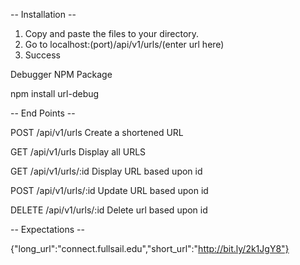 -- Installation --

1. Copy and paste the files to your directory.
2. Go to localhost:(port)/api/v1/urls/(enter url here)
3. Success

Debugger NPM Package

npm install url-debug

-- End Points --

POST /api/v1/urls
Create a shortened URL

GET /api/v1/urls
Display all URLS

GET /api/v1/urls/:id
Display URL based upon id

POST /api/v1/urls/:id
Update URL based upon id

DELETE  /api/v1/urls/:id
Delete url based upon id


-- Expectations --

{"long_url":"connect.fullsail.edu","short_url":"http://bit.ly/2k1JgY8"}
